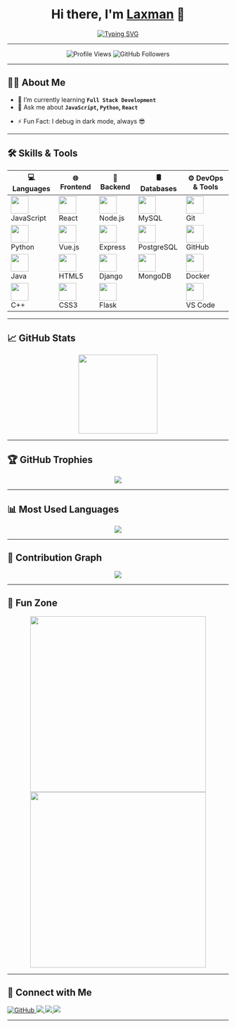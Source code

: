 <h1 align="center">
  Hi there, I'm 
  <a href="https://github.com/lax-2020com69" target="_blank">Laxman</a>
  👋
</h1>

<p align="center">
  <a href="https://github.com/lax-2020com69">
    <img src="https://readme-typing-svg.demolab.com?font=Fira+Code&pause=1000&color=F0F0F0&center=true&vCenter=true&width=435&lines=Full-stack+Developer;Tech+Enthusiast;Always+Learning+New+Things" alt="Typing SVG" />
  </a>
</p>

---

<p align="center">
  <img src="https://komarev.com/ghpvc/?username=lax-2020com69&style=flat-square&color=blue" alt="Profile Views" />
  <img src="https://img.shields.io/github/followers/lax-2020com69?label=Followers&style=social" alt="GitHub Followers" />
</p>

---

## 🧑‍💼 About Me

<!-- - 🔭 I’m currently working on **[Your Project Name](#)**-->
- 🌱 I’m currently learning **`Full Stack Development`**
- 💬 Ask me about **`JavaScript`, `Python`, `React`**
<!-- - 📫 Reach me at: [`laxmanlax6400@gmail.com`](mailto:laxmanlax6400@gmail.com) -->
<!-- - 👨‍💻 All of my projects are available at [https://lax-2020com69.github.io/lax/](https://lax-2020com69.github.io/lax/) -->
- ⚡ Fun Fact: I debug in dark mode, always 😎

---
## 🛠️ Skills & Tools

| 💻 Languages | 🌐 Frontend | 🧰 Backend | 🛢 Databases | ⚙️ DevOps & Tools |
|-------------|-------------|------------|---------------|------------------|
| <img src="https://cdn.jsdelivr.net/gh/devicons/devicon/icons/javascript/javascript-original.svg" height="40"/> <br> JavaScript | <img src="https://cdn.jsdelivr.net/gh/devicons/devicon/icons/react/react-original.svg" height="40"/> <br> React | <img src="https://cdn.jsdelivr.net/gh/devicons/devicon/icons/nodejs/nodejs-original.svg" height="40"/> <br> Node.js | <img src="https://cdn.jsdelivr.net/gh/devicons/devicon/icons/mysql/mysql-original.svg" height="40"/> <br> MySQL | <img src="https://cdn.jsdelivr.net/gh/devicons/devicon/icons/git/git-original.svg" height="40"/> <br> Git |
| <img src="https://cdn.jsdelivr.net/gh/devicons/devicon/icons/python/python-original.svg" height="40"/> <br> Python | <img src="https://cdn.jsdelivr.net/gh/devicons/devicon/icons/vuejs/vuejs-original.svg" height="40"/> <br> Vue.js | <img src="https://cdn.jsdelivr.net/gh/devicons/devicon/icons/express/express-original.svg" height="40"/> <br> Express | <img src="https://cdn.jsdelivr.net/gh/devicons/devicon/icons/postgresql/postgresql-original.svg" height="40"/> <br> PostgreSQL | <img src="https://cdn.jsdelivr.net/gh/devicons/devicon/icons/github/github-original.svg" height="40"/> <br> GitHub |
| <img src="https://cdn.jsdelivr.net/gh/devicons/devicon/icons/java/java-original.svg" height="40"/> <br> Java | <img src="https://cdn.jsdelivr.net/gh/devicons/devicon/icons/html5/html5-original.svg" height="40"/> <br> HTML5 | <img src="https://cdn.jsdelivr.net/gh/devicons/devicon/icons/django/django-plain.svg" height="40"/> <br> Django | <img src="https://cdn.jsdelivr.net/gh/devicons/devicon/icons/mongodb/mongodb-original.svg" height="40"/> <br> MongoDB | <img src="https://cdn.jsdelivr.net/gh/devicons/devicon/icons/docker/docker-original.svg" height="40"/> <br> Docker |
| <img src="https://cdn.jsdelivr.net/gh/devicons/devicon/icons/cplusplus/cplusplus-original.svg" height="40"/> <br> C++ | <img src="https://cdn.jsdelivr.net/gh/devicons/devicon/icons/css3/css3-original.svg" height="40"/> <br> CSS3 | <img src="https://cdn.jsdelivr.net/gh/devicons/devicon/icons/flask/flask-original.svg" height="40"/> <br> Flask |  | <img src="https://cdn.jsdelivr.net/gh/devicons/devicon/icons/vscode/vscode-original.svg" height="40"/> <br> VS Code |

---

## 📈 GitHub Stats

<p align="center">
  <img src="https://github-readme-stats.vercel.app/api?username=lax-2020com69&show_icons=true&theme=github_dark" height="180"/>
  <!--img src="https://github-readme-streak-stats.herokuapp.com?user=lax-2020com6&theme=github-dark-blue" height="180"/-->
</p>

---

## 🏆 GitHub Trophies

<p align="center">
  <img src="https://github-profile-trophy.vercel.app/?username=lax-2020com69&theme=discord&column=4" />
</p>

---

## 📊 Most Used Languages

<p align="center">
  <img src="https://github-readme-stats.vercel.app/api/top-langs/?username=lax-2020com69&layout=compact&theme=github_dark"/>
</p>

---

## 🌱 Contribution Graph

<p align="center">
  <img src="https://github-readme-activity-graph.vercel.app/graph?username=lax-2020com69&theme=react-dark&area=true&hide_border=true" />
</p>

---

## 🎯 Fun Zone

<p align="center">
  <img src="https://media.giphy.com/media/xUA7bdpLxQhsSQdyog/giphy.gif" width="400" />
  <img src="https://media.giphy.com/media/qgQUggAC3Pfv687qPC/giphy.gif" width="400" />
</p>

---

## 🔗 Connect with Me

<p align="left">
  <a href="https://github.com/lax-2020com69" target="_blank">
    <img src="https://img.shields.io/badge/GitHub-181717?style=for-the-badge&logo=github&logoColor=white" alt="GitHub"/>
  </a>
  <a href="https://www.linkedin.com/in/laxman6400/" target="_blank">
    <img src="https://img.shields.io/badge/LinkedIn-%230077B5?style=for-the-badge&logo=linkedin&logoColor=white" />
  </a>
  <a href="mailto:laxmanlax6400@gmail.com">
    <img src="https://img.shields.io/badge/Gmail-D14836?style=for-the-badge&logo=gmail&logoColor=white" />
  </a>
  <a href="https://lax-2020com69.github.io/lax/" target="_blank">
    <img src="https://img.shields.io/badge/Portfolio-000?style=for-the-badge&logo=vercel&logoColor=white" />
  </a>
</p>

---
